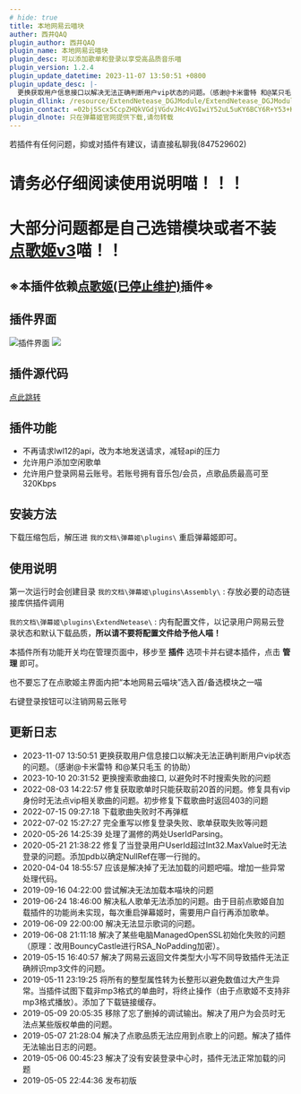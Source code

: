 ```yaml
---
# hide: true
title: 本地网易云喵块
auther: 西井QAQ
plugin_author: 西井QAQ
plugin_name: 本地网易云喵块
plugin_desc: 可以添加歌单和登录以享受高品质音乐喵
plugin_version: 1.2.4
plugin_update_datetime: 2023-11-07 13:50:51 +0800
plugin_update_desc: |-
  更换获取用户信息接口以解决无法正确判断用户vip状态的问题。（感谢@卡米雷特 和@某只毛玉 的协助）
plugin_dllink: /resource/ExtendNetease_DGJModule/ExtendNetease_DGJModule.zip
plugin_contact: =02bj5Scx5CcpZHQkVGdjVGdvJHc4VGIwiY52uL5uKY6BCY6R+Y53+K6YKa6ueZ6Eq552uL5S+o5syp5
plugin_dlnote: 只在弹幕姬官网提供下载,请勿转载
---
```


若插件有任何问题，抑或对插件有建议，请直接私聊我(847529602)

# **请务必仔细阅读使用说明喵！！！**
# **大部分问题都是自己选错模块或者不装[点歌姬v3](https://www.danmuji.org/plugins/DGJv3)喵！！**
## **※本插件依赖[点歌姬(已停止维护)](https://www.danmuji.org/plugins/DGJv3)插件※**

插件界面
---
<img class="shadow" src="https://www.danmuji.org/resource/ExtendNetease_DGJModule/preview.png" alt="插件界面"/>
<img class="shadow" src="https://www.danmuji.org/resource/ExtendNetease_DGJModule/preview2.png"/>

插件源代码
---
[点此跳转](https://github.com/Executor-Cheng/ExtendNetease_DGJModule)

插件功能
---
- 不再请求lwl12的api，改为本地发送请求，减轻api的压力
- 允许用户添加空闲歌单
- 允许用户登录网易云账号。若账号拥有音乐包/会员，点歌品质最高可至320Kbps

安装方法
---
下载压缩包后，解压进 `我的文档\弹幕姬\plugins\` 重启弹幕姬即可。

使用说明
---

第一次运行时会创建目录 `我的文档\弹幕姬\plugins\Assembly\` : 存放必要的动态链接库供插件调用

`我的文档\弹幕姬\plugins\ExtendNetease\` : 内有配置文件，以记录用户网易云登录状态和默认下载品质，**所以请不要将配置文件给予他人喵！**

本插件所有功能开关均在管理页面中，移步至 **插件** 选项卡并右键本插件，点击 **管理** 即可。

也不要忘了在点歌姬主界面内把“本地网易云喵块”选入首/备选模块之一喵

右键登录按钮可以注销网易云账号

更新日志
---
- 2023-11-07 13:50:51 更换获取用户信息接口以解决无法正确判断用户vip状态的问题。（感谢@卡米雷特 和@某只毛玉 的协助）
- 2023-10-10 20:31:52 更换搜索歌曲接口, 以避免时不时搜索失败的问题
- 2022-08-03 14:22:57 修复获取歌单时只能获取前20首的问题。修复具有vip身份时无法点vip相关歌曲的问题。初步修复下载歌曲时返回403的问题
- 2022-07-15 09:27:18 下载歌曲失败时不再弹框
- 2022-07-02 15:27:27 完全重写以修复登录失败、歌单获取失败等问题
- 2020-05-26 14:25:39 处理了漏修的两处UserIdParsing。
- 2020-05-21 21:38:22 修复了当登录用户UserId超过Int32.MaxValue时无法登录的问题。添加pdb以确定NullRef在哪一行抛的。
- 2020-04-04 18:55:57 应该是解决掉了无法加载的问题吧喵。增加一些异常处理代码。
- 2019-09-16 04:22:00 尝试解决无法加载本喵块的问题
- 2019-06-24 18:46:00 解决私人歌单无法添加的问题。由于目前点歌姬自加载插件的功能尚未实现，每次重启弹幕姬时，需要用户自行再添加歌单。
- 2019-06-09 22:00:00 解决无法显示歌词的问题。
- 2019-06-08 21:11:18 解决了某些电脑ManagedOpenSSL初始化失败的问题（原理：改用BouncyCastle进行RSA_NoPadding加密）。
- 2019-05-15 16:40:57 解决了网易云返回文件类型大小写不同导致插件无法正确辨识mp3文件的问题。
- 2019-05-11 23:19:25 将所有的整型属性转为长整形以避免数值过大产生异常。当插件试图下载非mp3格式的单曲时，将终止操作（由于点歌姬不支持非mp3格式播放）。添加了下载链接缓存。
- 2019-05-09 20:05:35 移除了忘了删掉的调试输出。解决了用户为会员时无法点某些版权单曲的问题。
- 2019-05-07 21:28:04 解决了点歌品质无法应用到点歌上的问题。解决了插件无法输出日志的问题。
- 2019-05-06 00:45:23 解决了没有安装登录中心时，插件无法正常加载的问题
- 2019-05-05 22:44:36 发布初版